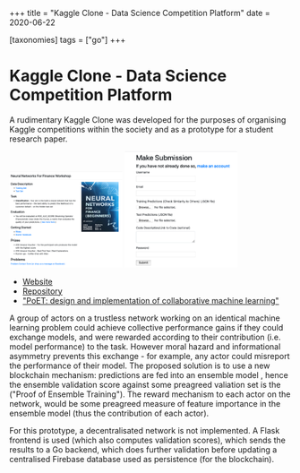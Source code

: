 +++
title = "Kaggle Clone - Data Science Competition Platform"
date = 2020-06-22

[taxonomies]
tags = ["go"]
+++

# Kaggle Clone - Data Science Competition Platform

A rudimentary Kaggle Clone was developed for the purposes of organising Kaggle competitions within the society and as a prototype for a student research paper.

<img src = '/2019/kaggle-clone-main.png' class='.img-fluid' width=40% height=40%>
<img src = '/2019/kaggle-clone-main-2.png' class='.img-fluid' width=40% height=40%>

+ [Website](https://mlatlse-datathon.herokuapp.com/)
+ [Repository](https://github.com/collaborai/gopot-prototype)
+ ["PoET: design and implementation of collaborative machine learning"](https://github.com/collaborai/collabor.ai/blob/master/PoETPaper.pdf)

A group of actors on a trustless network working on an identical machine learning problem could achieve collective performance gains if they could exchange models, and were rewarded according to their contribution (i.e. model performance) to the task. However moral hazard and informational asymmetry prevents this exchange - for example, any actor could misreport the performance of their model. The proposed solution is to use a new blockchain mechanism: predictions are fed into an ensemble model , hence the ensemble validation score against some preagreed valiation set is the ("Proof of Ensemble Training"). The reward mechanism to each actor on the network, would be some preagreed measure of feature importance in the ensemble model (thus the contribution of each actor).

For this prototype, a decentralisated network is not implemented. A Flask frontend is used (which also computes validation scores), which sends the results to a Go backend, which does further validation before updating a centralised Firebase database used as persistence (for the blockchain).


